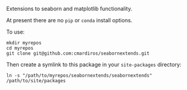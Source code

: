 Extensions to seaborn and matplotlib functionality.

At present there are no `pip` or `conda` install options.

To use:

```
mkdir myrepos
cd myrepos
git clone git@github.com:cmardiros/seabornextends.git
```

Then create a symlink to this package in your `site-packages` directory:

```
ln -s "/path/to/myrepos/seabornextends/seabornextends" /path/to/site/packages
```
